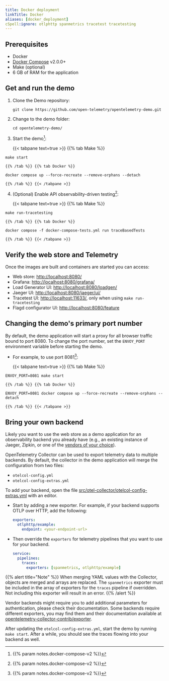 ```yaml
---
title: Docker deployment
linkTitle: Docker
aliases: [docker_deployment]
cSpell:ignore: otlphttp spanmetrics tracetest tracetesting
---
```


<!-- markdownlint-disable code-block-style ol-prefix -->

## Prerequisites

- Docker
- [Docker Compose](https://docs.docker.com/compose/install/) v2.0.0+
- Make (optional)
- 6 GB of RAM for the application

## Get and run the demo

1.  Clone the Demo repository:

    ```shell
    git clone https://github.com/open-telemetry/opentelemetry-demo.git
    ```

2.  Change to the demo folder:

    ```shell
    cd opentelemetry-demo/
    ```

3.  Start the demo[^1]:

    {{< tabpane text=true >}} {{% tab Make %}}

```shell
make start
```

    {{% /tab %}} {{% tab Docker %}}

```shell
docker compose up --force-recreate --remove-orphans --detach
```

    {{% /tab %}} {{< /tabpane >}}

4.  (Optional) Enable API observability-driven testing[^1]:

    {{< tabpane text=true >}} {{% tab Make %}}

```shell
make run-tracetesting
```

    {{% /tab %}} {{% tab Docker %}}

```shell
docker compose -f docker-compose-tests.yml run traceBasedTests
```

    {{% /tab %}} {{< /tabpane >}}

## Verify the web store and Telemetry

Once the images are built and containers are started you can access:

- Web store: <http://localhost:8080/>
- Grafana: <http://localhost:8080/grafana/>
- Load Generator UI: <http://localhost:8080/loadgen/>
- Jaeger UI: <http://localhost:8080/jaeger/ui/>
- Tracetest UI: <http://localhost:11633/>, only when using
  `make run-tracetesting`
- Flagd configurator UI: <http://localhost:8080/feature>

## Changing the demo's primary port number

By default, the demo application will start a proxy for all browser traffic
bound to port 8080. To change the port number, set the `ENVOY_PORT` environment
variable before starting the demo.

- For example, to use port 8081[^1]:

  {{< tabpane text=true >}} {{% tab Make %}}

```shell
ENVOY_PORT=8081 make start
```

    {{% /tab %}} {{% tab Docker %}}

```shell
ENVOY_PORT=8081 docker compose up --force-recreate --remove-orphans --detach
```

    {{% /tab %}} {{< /tabpane >}}

## Bring your own backend

Likely you want to use the web store as a demo application for an observability
backend you already have (e.g., an existing instance of Jaeger, Zipkin, or one
of the [vendors of your choice](/ecosystem/vendors/)).

OpenTelemetry Collector can be used to export telemetry data to multiple
backends. By default, the collector in the demo application will merge the
configuration from two files:

- `otelcol-config.yml`
- `otelcol-config-extras.yml`

To add your backend, open the file
[src/otel-collector/otelcol-config-extras.yml](https://github.com/open-telemetry/opentelemetry-demo/blob/main/src/otel-collector/otelcol-config-extras.yml)
with an editor.

- Start by adding a new exporter. For example, if your backend supports OTLP
  over HTTP, add the following:

  ```yaml
  exporters:
    otlphttp/example:
      endpoint: <your-endpoint-url>
  ```

- Then override the `exporters` for telemetry pipelines that you want to use for
  your backend.

  ```yaml
  service:
    pipelines:
      traces:
        exporters: [spanmetrics, otlphttp/example]
  ```

{{% alert title="Note" %}} When merging YAML values with the
Collector, objects are merged and arrays are replaced. The `spanmetrics`
exporter must be included in the array of exporters for the `traces` pipeline if
overridden. Not including this exporter will result in an error. {{% /alert %}}

Vendor backends might require you to add additional parameters for
authentication, please check their documentation. Some backends require
different exporters, you may find them and their documentation available at
[opentelemetry-collector-contrib/exporter](https://github.com/open-telemetry/opentelemetry-collector-contrib/tree/main/exporter).

After updating the `otelcol-config-extras.yml`, start the demo by running
`make start`. After a while, you should see the traces flowing into your backend
as well.

[^1]: {{% param notes.docker-compose-v2 %}}
